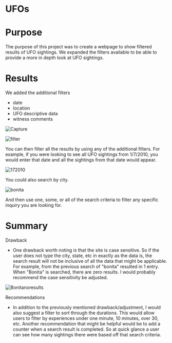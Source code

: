 # UFOs

# Purpose
The purpose of this project was to create a webpage to show filtered results of UFO sightings. We expanded the filters available to be able to provide a more in depth look at UFO sightings.

# Results

We added the additional filters
- date
- location
- UFO descriptive data
- witness comments

![Capture](https://user-images.githubusercontent.com/88061345/138603634-10d23d0e-0ffd-47dd-87a5-ff91a4a56942.PNG)

![filter](https://user-images.githubusercontent.com/88061345/138603672-a88aea7e-fffc-41d9-8675-32c426bd0830.PNG)


You can then filter all the results by using any of the additional filters. For example, if you were looking to see all UFO sightings from 1/7/2010, you would enter that date and all the sightings from that date would appear.

![172010](https://user-images.githubusercontent.com/88061345/138603859-2a48f66f-1c0d-47f5-b85c-d28be9986f22.PNG)

You could also search by city. 

![bonita](https://user-images.githubusercontent.com/88061345/138603879-7d0657aa-c002-4836-bcc8-abbf4b16415b.PNG)

And then use one, some, or all of the search criteria to filter any specific inquiry you are looking for.


# Summary

Drawback
 - One drawback worth noting is that the site is case sensitive. So if the user does not type the city, state, etc in exactly as the data is, the search result will not be inclusive of all the data that might be applicable. For example, from the previous search of "bonita" resulted in 1 entry. When "Bonita" is searched, there are zero results. I would probably recommend the case sensitivity be adjusted.
  
![Bonitanoresults](https://user-images.githubusercontent.com/88061345/138604124-bf2b9ea9-0c55-4063-9fbc-9eab1d1b9134.PNG)

 Recommendations
 -  In addition to the previously mentioned drawback/adjustment, I would also suggest a filter to sort through the durations. This would allow users to filter by experiences under one minute, 10 minutes, over 30, etc. Another recommendation that might be helpful would be to add a counter when a search result is completed. So at quick glance a user can see how many sightings there were based off that search criteria. 

  
  

